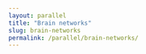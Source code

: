 ```yaml
---
layout: parallel
title: "Brain networks"
slug: brain-networks
permalink: /parallel/brain-networks/
---
```

